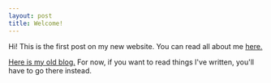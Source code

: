 ```yaml
---
layout: post
title: Welcome!
---
```


Hi! This is the first post on my new website. You can read all about me [here.](/about)

[Here is my old blog.](http://premgane.wordpress.com) For now, if you want to read things I've written, you'll have to go there instead.
